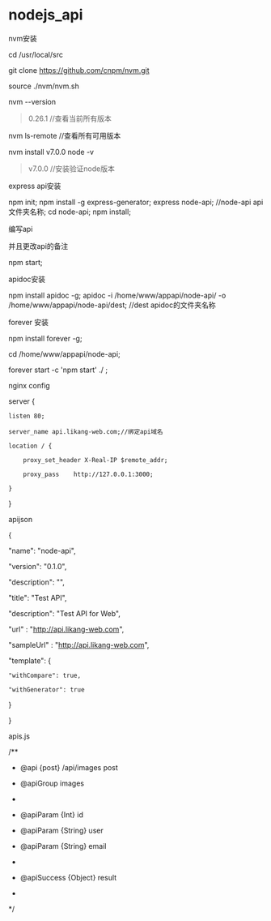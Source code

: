# nodejs_api
nvm安装

cd /usr/local/src

git clone https://github.com/cnpm/nvm.git

source ./nvm/nvm.sh

nvm --version
> 0.26.1
//查看当前所有版本

nvm ls-remote
//查看所有可用版本

nvm install v7.0.0
node -v
> v7.0.0
//安装验证node版本


express api安装

npm init;
npm install -g express-generator;
express node-api; //node-api api文件夹名称;
cd node-api;
npm install;

编写api

并且更改api的备注

npm start;

apidoc安装

npm install apidoc -g;
apidoc -i /home/www/appapi/node-api/ -o /home/www/appapi/node-api/dest; //dest apidoc的文件夹名称

forever 安装

npm install forever -g;

cd /home/www/appapi/node-api;

forever start -c 'npm start' ./ ;


nginx config

server {

    listen 80;

    server_name api.likang-web.com;//绑定api域名

    location / {

        proxy_set_header X-Real-IP $remote_addr;

        proxy_pass    http://127.0.0.1:3000;

    }

}

apijson

{

  "name": "node-api",

  "version": "0.1.0",

  "description": "",

  "title": "Test API",

  "description": "Test API for Web",

  "url" : "http://api.likang-web.com",

  "sampleUrl" : "http://api.likang-web.com",

  "template": {

    "withCompare": true,

    "withGenerator": true

  }

}

apis.js

/**

 * @api {post} /api/images post

 * @apiGroup images

 *

 * @apiParam {Int} id

 * @apiParam {String} user

 * @apiParam {String} email

 *

 * @apiSuccess {Object} result

 *

 */
